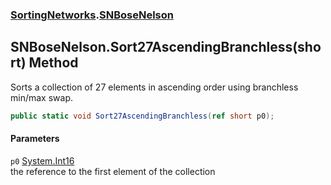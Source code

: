 ### [SortingNetworks](SortingNetworks.md 'SortingNetworks').[SNBoseNelson](SortingNetworks_SNBoseNelson.md 'SortingNetworks.SNBoseNelson')
## SNBoseNelson.Sort27AscendingBranchless(short) Method
Sorts a collection of 27 elements in ascending order using branchless min/max swap.  
```csharp
public static void Sort27AscendingBranchless(ref short p0);
```
#### Parameters
<a name='SortingNetworks_SNBoseNelson_Sort27AscendingBranchless(short)_p0'></a>
`p0` [System.Int16](https://docs.microsoft.com/en-us/dotnet/api/System.Int16 'System.Int16')  
the reference to the first element of the collection
  
